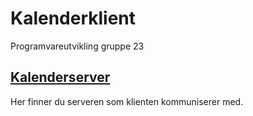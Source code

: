 # Kalenderklient
Programvareutvikling gruppe 23

## [Kalenderserver](https://github.com/hegelstad/kalenderserver)
Her finner du serveren som klienten kommuniserer med.
